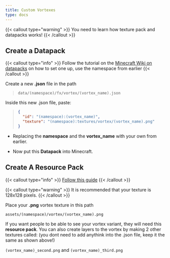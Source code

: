 ```yaml
---
title: Custom Vortexes
type: docs
---
```


{{< callout type="warning" >}}
  You need to learn how texture pack and datapacks works!
{{< /callout >}}

## Create a Datapack
{{< callout type="info" >}}
Follow the tutorial on the [Minecraft Wiki on datapacks](https://minecraft.wiki/w/Data_pack) on how to set one up, use the namespace from earlier
{{< /callout >}}

Create a new **.json** file in the path

> `data/(namespace)/fx/vortex/(vortex_name).json`

Inside this new .json file, paste:

> ```json
> {
>   "id": "(namespace):(vortex_name)",
>   "texture": "(namespace):textures/vortex/(vortex_name).png"
> }
> ```

- Replacing the **namespace** and the **vortex_name** with your own from earlier.

- Now put this **Datapack** into Minecraft.

## Create A Resource Pack
{{< callout type="info" >}}
[Follow this guide](https://minecraft.wiki/w/Tutorials/Creating_a_resource_pack)
{{< /callout >}}

{{< callout type="warning" >}}
It is recommended that your texture is 128x128 pixels.
{{< /callout >}}

Place your **.png** vortex texture in this path

`assets/(namespace)/vortex/(vortex_name).png`

If you want people to be able to see your vortex variant, they will need this **resource pack**. You can also create layers to the vortex by making 2 other textures called: (you dont need to add anythink into the .json file, keep it the same as shown above!)

`(vortex_name)_second.png`
and
`(vortex_name)_third.png`

